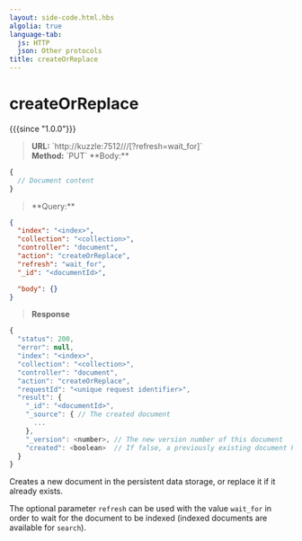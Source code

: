 ```yaml
---
layout: side-code.html.hbs
algolia: true
language-tab:
  js: HTTP
  json: Other protocols
title: createOrReplace
---
```


# createOrReplace

{{{since "1.0.0"}}}

<blockquote class="js">
<p>
<b>URL:</b> `http://kuzzle:7512/<index>/<collection>/<documentId>[?refresh=wait_for]`  
</br><b>Method:</b> `PUT`  
**Body:**
</p>
</blockquote>


```js
{
  // Document content
}
```


<blockquote class="json">
<p>
**Query:**
</p>
</blockquote>


```json
{
  "index": "<index>",
  "collection": "<collection>",
  "controller": "document",
  "action": "createOrReplace",
  "refresh": "wait_for",
  "_id": "<documentId>",    

  "body": {}
}
```

>**Response**

```javascript
{
  "status": 200,
  "error": null,
  "index": "<index>",
  "collection": "<collection>",
  "controller": "document",
  "action": "createOrReplace",
  "requestId": "<unique request identifier>",
  "result": {
    "_id": "<documentId>",
    "_source": { // The created document
      ...
    },
    "_version": <number>, // The new version number of this document
    "created": <boolean>  // If false, a previously existing document has been replaced
  }
}
```

Creates a new document in the persistent data storage, or replace it if it already exists.

The optional parameter `refresh` can be used
with the value `wait_for` in order to wait for the document to be indexed (indexed documents are available for `search`).
